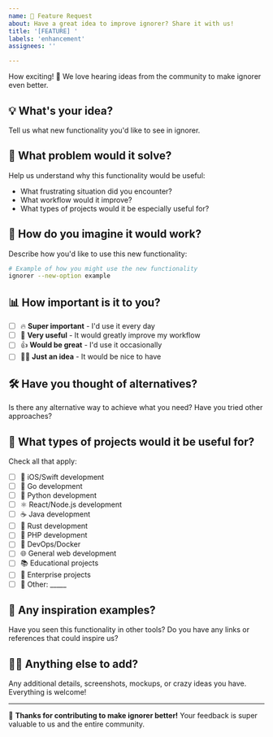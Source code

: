 ```yaml
---
name: 🚀 Feature Request
about: Have a great idea to improve ignorer? Share it with us!
title: '[FEATURE] '
labels: 'enhancement'
assignees: ''

---
```


How exciting! 🎉 We love hearing ideas from the community to make ignorer even better.

## 💡 What's your idea?
Tell us what new functionality you'd like to see in ignorer.

## 🤔 What problem would it solve?
Help us understand why this functionality would be useful:
- What frustrating situation did you encounter?
- What workflow would it improve?
- What types of projects would it be especially useful for?

## 🎯 How do you imagine it would work?
Describe how you'd like to use this new functionality:

```bash
# Example of how you might use the new functionality
ignorer --new-option example
```

## 📊 How important is it to you?
- [ ] 🔥 **Super important** - I'd use it every day
- [ ] 💪 **Very useful** - It would greatly improve my workflow
- [ ] 👍 **Would be great** - I'd use it occasionally
- [ ] 🤷‍♀️ **Just an idea** - It would be nice to have

## 🛠️ Have you thought of alternatives?
Is there any alternative way to achieve what you need? Have you tried other approaches?

## 📂 What types of projects would it be useful for?
Check all that apply:
- [ ] 📱 iOS/Swift development
- [ ] 🐹 Go development
- [ ] 🐍 Python development
- [ ] ⚛️ React/Node.js development
- [ ] ☕ Java development
- [ ] 🦀 Rust development
- [ ] 🐘 PHP development
- [ ] 🔧 DevOps/Docker
- [ ] 🌐 General web development
- [ ] 📚 Educational projects
- [ ] 🏢 Enterprise projects
- [ ] 🎨 Other: _____

## 🌟 Any inspiration examples?
Have you seen this functionality in other tools? Do you have any links or references that could inspire us?

## 🤷‍♀️ Anything else to add?
Any additional details, screenshots, mockups, or crazy ideas you have. Everything is welcome!

---

💝 **Thanks for contributing to make ignorer better!** Your feedback is super valuable to us and the entire community.
